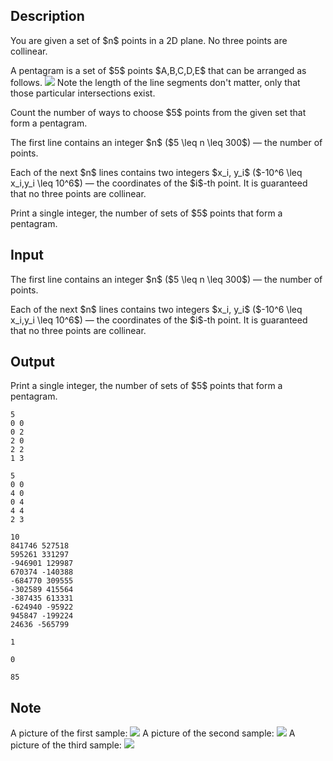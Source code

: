 ## Description

<div><p>You are given a set of $n$ points in a 2D plane. No three points are collinear.</p><p>A pentagram is a set of $5$ points $A,B,C,D,E$ that can be arranged as follows. <img class="tex-graphics" src="file://eX7CGFQY.png" style="max-width: 100.0%;max-height: 100.0%;"> Note the length of the line segments don't matter, only that those particular intersections exist.</p><p>Count the number of ways to choose $5$ points from the given set that form a pentagram.</p></div><div class="input-specification"><p>The first line contains an integer $n$ ($5 \leq n \leq 300$)&nbsp;— the number of points.</p><p>Each of the next $n$ lines contains two integers $x_i, y_i$ ($-10^6 \leq x_i,y_i \leq 10^6$)&nbsp;— the coordinates of the $i$-th point. It is guaranteed that no three points are collinear.</p></div><div class="output-specification"><p>Print a single integer, the number of sets of $5$ points that form a pentagram.</p></div>

## Input

<p>The first line contains an integer $n$ ($5 \leq n \leq 300$)&nbsp;— the number of points.</p><p>Each of the next $n$ lines contains two integers $x_i, y_i$ ($-10^6 \leq x_i,y_i \leq 10^6$)&nbsp;— the coordinates of the $i$-th point. It is guaranteed that no three points are collinear.</p>

## Output

<p>Print a single integer, the number of sets of $5$ points that form a pentagram.</p>





```input1
5
0 0
0 2
2 0
2 2
1 3
```




```input2
5
0 0
4 0
0 4
4 4
2 3
```




```input3
10
841746 527518
595261 331297
-946901 129987
670374 -140388
-684770 309555
-302589 415564
-387435 613331
-624940 -95922
945847 -199224
24636 -565799
```




```output1
1
```




```output2
0
```




```output3
85
```



## Note

<p>A picture of the first sample: <img class="tex-graphics" src="file://hTNBtHqP.png" style="max-width: 100.0%;max-height: 100.0%;"> A picture of the second sample: <img class="tex-graphics" src="file://1WEUYwUJ.png" style="max-width: 100.0%;max-height: 100.0%;"> A picture of the third sample: <img class="tex-graphics" src="file://OydEyaXi.png" style="max-width: 100.0%;max-height: 100.0%;"></p>
